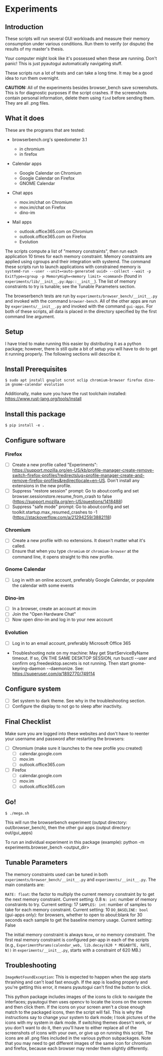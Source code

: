 # Experiments
## Introduction
These scripts will run several GUI workloads and measure their memory consumption under various conditions.
Run them to verify (or dispute) the results of my master's thesis.

Your computer might look like it's possessed when these are running. Don't panic! This is just pyautogui automatically navigating stuff.

These scripts run a lot of tests and can take a long time. It may be a good idea to run them overnight.

**CAUTION:** All of the experiments besides browser_bench save screenshots. This is for diagnostic purposes if the script crashes.
If the screenshots contain personal information, delete them using `find` before sending them. They are all .png files.

## What it does
These are the programs that are tested:

- browserbench.org's speedometer 3.1
  - in chromium
  - in firefox

- Calendar apps
  - Google Calendar on Chromium
  - Google Calendar on Firefox
  - GNOME Calendar

- Chat apps
  - mov.im/chat on Chromium
  - mov.im/chat on Firefox
  - dino-im

- Mail apps
  - outlook.office365.com on Chromium
  - outlook.office365.com on Firefox
  - Evolution

The scripts compute a list of "memory constraints", then run each application 10 times for each memory constraint.
Memory constraints are applied using cgroups and their integration with systemd. The command these scripts run to
launch applications with constrained memory is `systemd-run --user --unit=<auto-generated uuid> --collect --wait -p ExitType=cgroup -p MemoryHigh=<memory limit> <command>` (found in `experiments/lib/__init__.py:App::__init__`). The
list of memory constraints to try is tunable; see the Tunable Parameters section.

The browserbench tests are run by `experiments/browser_bench/__init__.py` and invoked with the command `browser-bench`.
All of the other apps are run by `experiments/__init__.py` and invoked with the command `gui-apps`. For both of these
scripts, all data is placed in the directory specified by the first command line argument.

## Setup
I have tried to make running this easier by distributing it as a python package; however, there is still quite a bit of setup you will have to do to get it running properly. The following sections will describe it.

## Install Prerequisites
```console
$ sudo apt install gnuplot scrot xclip chromium-browser firefox dino-im gnome-calendar evolution
```

Additionally, make sure you have the rust toolchain installed: https://www.rust-lang.org/tools/install

## Install this package
```console
$ pip install -e .
```

## Configure software

### Firefox
- [ ] Create a new profile called "Experiments": https://support.mozilla.org/en-US/kb/profile-manager-create-remove-switch-firefox-profiles?redirectslug=profile-manager-create-and-remove-firefox-profiles&redirectlocale=en-US. Don't install any extensions in the new profile.
- [ ] Suppress "restore session" prompt: Go to about:config and set browser.sessionstore.resume_from_crash to false (https://support.mozilla.org/en-US/questions/1418488) 
- [ ] Suppress "safe mode" prompt: Go to about:config and set toolkit.startup.max_resumed_crashes to -1 (https://stackoverflow.com/a/21294259/3882118)

### Chromium
- [ ] Create a new profile with no extensions. It doesn't matter what it's called.
- [ ] Ensure that when you type `chromium` or `chromium-browser` at the command line, it opens straight to this new profile.

### Gnome Calendar
- [ ] Log in with an online account, preferably Google Calendar, or populate the calendar with some events

### Dino-im
- [ ] In a browser, create an account at mov.im
- [ ] Join the "Open Hardware Chat"
- [ ] Now open dino-im and log in to your new account

### Evolution
- [ ] Log in to an email account, preferably Microsoft Office 365
- Troubleshooting note on my machine: May get StartServiceByName timeout. If so, ON THE SAME DESKTOP SESSION, run busctl --user and confirm org.freedesktop.secrets is not running. Then start gnome-keyring-daemon --daemonize. See: https://superuser.com/q/1892770/749114

## Configure system
- [ ] Set system to dark theme. See why in the troubleshooting section.
- [ ] Configure the display to not go to sleep after inactivity.

## Final Checklist
Make sure you are logged into these websites and don't have to reenter your username and password after restarting the browsers:

- [ ] Chromium (make sure it launches to the new profile you created)
  - [ ] calendar.google.com
  - [ ] mov.im
  - [ ] outlook.office365.com

- [ ] Firefox
  - [ ] calendar.google.com
  - [ ] mov.im
  - [ ] outlook.office365.com

## Go!
```console
$ ./mega.sh
```

This will run the browserbench experiment (output directory: out/browser_bench), then the other
gui apps (output directory: out/gui_apps)

To run an individual experiment in this package (example): python -m experiments.browser_bench <output_dir>

## Tunable Parameters
The memory constraints used can be tuned in both `experiments/browser_bench/__init__.py` and
`experiments/__init__.py`. The main constants are:

`RATE: float`: the factor to multiply the current memory constraint by to get the next memory constraint. Current setting: 0.8
`N: int`: number of memory constraints to try. Current setting: 17
`SAMPLES: int`: number of samples to take for each memory constraint. Current setting: 10
`DO_BASELINE: bool` (gui-apps only): for browsers, whether to open to about:blank for 30 seconds each sample to get the baseline
memory usage. Current setting: False

The initial memory constraint is always `None`, or no memory constraint. The first real memory constraint
is configured per-app in each of the scripts (e.g., `ExperimentParams(calendar_web, lib.decay(620 * MEGABYTE, RATE, N))`
in `experiments/__init__.py`, starts with a constraint of 620 MB.)

## Troubleshooting

`ImageNotFoundException`: This is expected to happen when the app starts thrashing and can't load fast enough. If the app is loading properly and you're getting this error, it means pyautogui can't find the button to click.

This python package includes images of the icons to click to navigate the interfaces; pyautogui then uses opencv to locate the icons on the screen and then click them. If the icons on your screen aren't a close enough match to the packaged icons, then the script will fail. This is why the instructions say to change your system to dark mode; I took pictures of the icons with my system in dark mode. If switching themes doesn't work, or you don't want to do it, then you'll have to either replace all of the screenshots of icons with your own, or give up on running this script. The icons are all .png files included in the various python subpackages. Note that you may need to get different images of the same icon for chromium and firefox, because each browser may render them slightly differently.
